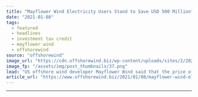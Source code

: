 ```yaml
---
title: "Mayflower Wind Electricity Users Stand to Save USD 500 Million"
date: "2021-01-08"
tags: 
  - featured
  - headlines
  - investment tax credit
  - mayflower wind
  - offshorewind
source: "offshorewind"
image_url: "https://cdn.offshorewind.biz/wp-content/uploads/sites/2/2021/01/08141003/Mayflower-Wind-Electricity-Users-to-Pay-USD-500-Million-Less.png"
image_fp: "/assets/img/post_thumbnails/37.png"
lead: "US offshore wind developer Mayflower Wind said that the price of electricity generated at"
article_url: "https://www.offshorewind.biz/2021/01/08/mayflower-wind-electricity-users-stand-to-save-usd-500-million/"
---
```


---
